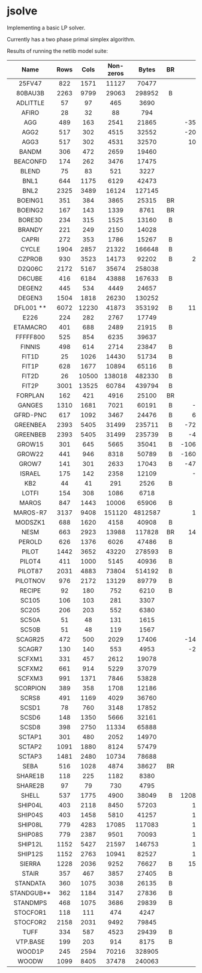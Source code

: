 # jsolve

Implementing a basic LP solver. 

Currently has a two phase primal simplex algorithm.

Results of running the netlib model suite:

|    Name    |  Rows |  Cols | Non-zeros |  Bytes  | BR |       Optimal | jsolve Result | Iterations |
|:----------:|:-----:|:-----:|:---------:|:-------:|:--:|--------------:|--------------:|-----------:|
| 25FV47     | 822   | 1571  | 11127     | 70477   |    |       5501.85 |   error div 0 |            |
| 80BAU3B    | 2263  | 9799  | 29063     | 298952  | B  |     987232.16 |        mps lb |            |
| ADLITTLE   | 57    | 97    | 465       | 3690    |    |     225494.96 |     225494.96 |        159 |
| AFIRO      | 28    | 32    | 88        | 794     |    |       -464.75 |       -464.75 |         17 |
| AGG        | 489   | 163   | 2541      | 21865   |    |  -35991767.29 |  -35991767.29 |        133 |
| AGG2       | 517   | 302   | 4515      | 32552   |    |  -20239252.36 |  -20239252.36 |        160 |
| AGG3       | 517   | 302   | 4531      | 32570   |    |   10312115.94 |   10312115.94 |        173 |
| BANDM      | 306   | 472   | 2659      | 19460   |    |       -158.63 |       -158.63 |       1066 |
| BEACONFD   | 174   | 262   | 3476      | 17475   |    |      33592.49 |     incorrect |        238 |
| BLEND      | 75    | 83    | 521       | 3227    |    |        -30.81 |        -30.81 |        185 |
| BNL1       | 644   | 1175  | 6129      | 42473   |    |       1977.63 |   error div 0 |            |
| BNL2       | 2325  | 3489  | 16124     | 127145  |    |       1811.24 |   error div 0 |            |
| BOEING1    | 351   | 384   | 3865      | 25315   | BR |       -335.21 |    mps ranges |            |
| BOEING2    | 167   | 143   | 1339      | 8761    | BR |       -315.02 |    mps ranges |            |
| BORE3D     | 234   | 315   | 1525      | 13160   | B  |       1373.08 |     unbounded |            |
| BRANDY     | 221   | 249   | 2150      | 14028   |    |       1518.51 |       1518.51 |        590 |
| CAPRI      | 272   | 353   | 1786      | 15267   | B  |       2690.01 |      mps free |            |
| CYCLE      | 1904  | 2857  | 21322     | 166648  | B  |         -5.23 |      mps free |            |
| CZPROB     | 930   | 3523  | 14173     | 92202   | B  |    2185196.70 |    2185196.70 |       6756 |
| D2Q06C     | 2172  | 5167  | 35674     | 258038  |    |     122784.24 |   error div 0 |            |
| D6CUBE     | 416   | 6184  | 43888     | 167633  | B  |        315.49 |       timeout |     >10000 |
| DEGEN2     | 445   | 534   | 4449      | 24657   |    |      -1435.18 |       timeout |     >10000 | 
| DEGEN3     | 1504  | 1818  | 26230     | 130252  |    |       -987.29 |       timeout |     >10000 |
| DFL001 **  | 6072  | 12230 | 41873     | 353192  | B  |   11266400.00 |     mps error |            |
| E226       | 224   | 282   | 2767      | 17749   |    |        -18.75 |     mps error |            |
| ETAMACRO   | 401   | 688   | 2489      | 21915   | B  |       -755.72 |       -755.72 |       1370 |
| FFFFF800   | 525   | 854   | 6235      | 39637   |    |     555679.61 |   error div 0 |            |
| FINNIS     | 498   | 614   | 2714      | 23847   | B  |     172790.97 |     172791.07 |       1892 |
| FIT1D      | 25    | 1026  | 14430     | 51734   | B  |      -9146.38 |      -9146.38 |       1333 |
| FIT1P      | 628   | 1677  | 10894     | 65116   | B  |       9146.38 |       9146.38 |       2467 |
| FIT2D      | 26    | 10500 | 138018    | 482330  | B  |     -68464.29 |       timeout |            |
| FIT2P      | 3001  | 13525 | 60784     | 439794  | B  |      68464.29 |       timeout |            |
| FORPLAN    | 162   | 421   | 4916      | 25100   | BR |       -664.22 |     mps error |            |
| GANGES     | 1310  | 1681  | 7021      | 60191   | B  |    -109586.36 |       timeout |            |
| GFRD-PNC   | 617   | 1092  | 3467      | 24476   | B  |    6902236.00 |     mps error |            |
| GREENBEA   | 2393  | 5405  | 31499     | 235711  | B  |  -72462405.91 |     mps fixed |            |
| GREENBEB   | 2393  | 5405  | 31499     | 235739  | B  |   -4302147.61 |      mps free |            |
| GROW15     | 301   | 645   | 5665      | 35041   | B  | -106870941.29 |     mps error |            |
| GROW22     | 441   | 946   | 8318      | 50789   | B  | -160834336.48 |     mps error |            |
| GROW7      | 141   | 301   | 2633      | 17043   | B  |  -47787811.82 |     mps error |            |
| ISRAEL     | 175   | 142   | 2358      | 12109   |    |    -896644.82 |    -896644.82 |        361 |
| KB2        | 44    | 41    | 291       | 2526    | B  |      -1749.90 |      -1749.90 |        144 |
| LOTFI      | 154   | 308   | 1086      | 6718    |    |        -25.26 |        -25.26 |        308 |
| MAROS      | 847   | 1443  | 10006     | 65906   | B  |     -58063.74 |   error div 0 |            |
| MAROS-R7   | 3137  | 9408  | 151120    | 4812587 |    |    1497185.17 |               |            |
| MODSZK1    | 688   | 1620  | 4158      | 40908   | B  |        320.62 |      mps free |            |
| NESM       | 663   | 2923  | 13988     | 117828  | BR |   14076073.04 |    mps ranges |            |
| PEROLD     | 626   | 1376  | 6026      | 47486   | B  |      -9380.76 |      mps free |            |
| PILOT      | 1442  | 3652  | 43220     | 278593  | B  |       -557.40 |       timeout |            |
| PILOT4     | 411   | 1000  | 5145      | 40936   | B  |      -2581.14 | mps bounds pl |            |
| PILOT87    | 2031  | 4883  | 73804     | 514192  | B  |        301.71 |      mps free |            |
| PILOTNOV   | 976   | 2172  | 13129     | 89779   | B  |      -4497.28 |       timeout |            |
| RECIPE     | 92    | 180   | 752       | 6210    | B  |       -266.62 |       -266.62 |        108 |
| SC105      | 106   | 103   | 281       | 3307    |    |        -52.20 |        -52.20 |        115 |
| SC205      | 206   | 203   | 552       | 6380    |    |        -52.20 |        -52.20 |        297 |
| SC50A      | 51    | 48    | 131       | 1615    |    |        -64.58 |        -64.58 |         53 |
| SC50B      | 51    | 48    | 119       | 1567    |    |        -70.00 |        -70.00 |         59 |
| SCAGR25    | 472   | 500   | 2029      | 17406   |    |  -14753433.06 |  -14753433.06 |       1111 |
| SCAGR7     | 130   | 140   | 553       | 4953    |    |   -2331389.25 |   -2331389.82 |        235 |
| SCFXM1     | 331   | 457   | 2612      | 19078   |    |      18416.76 |      18416.76 |        581 |
| SCFXM2     | 661   | 914   | 5229      | 37079   |    |      36660.26 |      36660.26 |       1356 |
| SCFXM3     | 991   | 1371  | 7846      | 53828   |    |      54901.25 |      54901.25 |       1962 |
| SCORPION   | 389   | 358   | 1708      | 12186   |    |       1878.12 |       1878.12 |        605 |
| SCRS8      | 491   | 1169  | 4029      | 36760   |    |        904.30 |        904.30 |       1351 |
| SCSD1      | 78    | 760   | 3148      | 17852   |    |          8.67 |         error |            |
| SCSD6      | 148   | 1350  | 5666      | 32161   |    |         50.50 |   error div 0 |			 |
| SCSD8      | 398   | 2750  | 11334     | 65888   |    |        905.00 |   error div 0 |			 |
| SCTAP1     | 301   | 480   | 2052      | 14970   |    |       1412.25 |       1412.25 |        450 |
| SCTAP2     | 1091  | 1880  | 8124      | 57479   |    |       1724.81 |   error div 0 |            |
| SCTAP3     | 1481  | 2480  | 10734     | 78688   |    |       1424.00 |   error div 0 |            |
| SEBA       | 516   | 1028  | 4874      | 38627   | BR |      15711.60 |    mps ranges |            |
| SHARE1B    | 118   | 225   | 1182      | 8380    |    |     -76589.32 |     unbounded |            |
| SHARE2B    | 97    | 79    | 730       | 4795    |    |       -415.73 |     unbounded |            |
| SHELL      | 537   | 1775  | 4900      | 38049   | B  | 1208825346.00 | 1208825346.00 |       1975 |
| SHIP04L    | 403   | 2118  | 8450      | 57203   |    |    1793324.54 |    1793324.54 |        667 |
| SHIP04S    | 403   | 1458  | 5810      | 41257   |    |    1798714.70 |    1798714.70 |        530 |
| SHIP08L    | 779   | 4283  | 17085     | 117083  |    |    1909055.21 |    1909055.21 |       1000 |
| SHIP08S    | 779   | 2387  | 9501      | 70093   |    |    1920098.21 |    1920098.21 |        789 |
| SHIP12L    | 1152  | 5427  | 21597     | 146753  |    |    1470187.92 |     unbounded |            |
| SHIP12S    | 1152  | 2763  | 10941     | 82527   |    |    1489236.13 |    1489236.13 |       1404 | 
| SIERRA     | 1228  | 2036  | 9252      | 76627   | B  |   15394362.18 |     mps error |            |
| STAIR      | 357   | 467   | 3857      | 27405   | B  |       -251.27 |      mps free |            |
| STANDATA   | 360   | 1075  | 3038      | 26135   | B  |       1257.70 |       1257.70 |        106 |
| STANDGUB** | 362   | 1184  | 3147      | 27836   | B  |               |       1257.70 |        106 |
| STANDMPS   | 468   | 1075  | 3686      | 29839   | B  |       1406.02 |       timeout |            |
| STOCFOR1   | 118   | 111   | 474       | 4247    |    |     -41131.98 |     -41131.98 |        136 |
| STOCFOR2   | 2158  | 2031  | 9492      | 79845   |    |     -39024.41 |       timeout |            |
| TUFF       | 334   | 587   | 4523      | 29439   | B  |          0.29 |      mps free |            |
| VTP.BASE   | 199   | 203   | 914       | 8175    | B  |     129831.46 |      mps free |            |
| WOOD1P     | 245   | 2594  | 70216     | 328905  |    |          1.44 |     incorrect |            |
| WOODW      | 1099  | 8405  | 37478     | 240063  |    |          1.30 |          1.30 |       2252 |